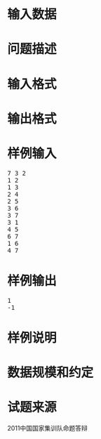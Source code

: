 

# 输入数据



# 问题描述



# 输入格式



# 输出格式



# 样例输入


<pre>7 3 2
1 2
1 3
2 4
2 5
3 6
3 7
3 1
4 5
6 7
1 6
4 7
</pre>

# 样例输出


<pre>1
-1
</pre>

# 样例说明



# 数据规模和约定



# 试题来源


<p>
2011中国国家集训队命题答辩
</p>
